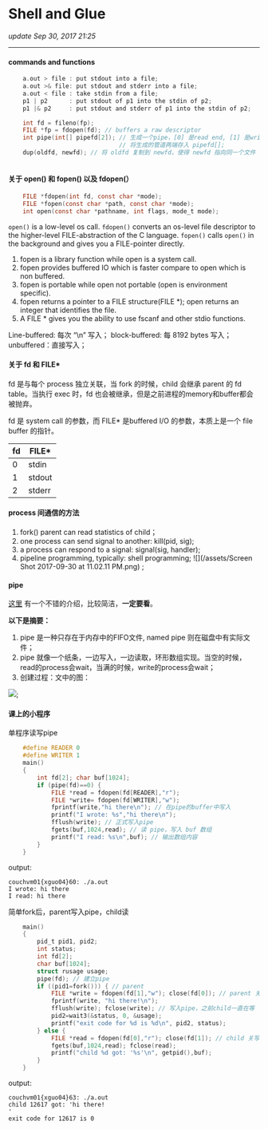 # Shell and Glue
_update Sep 30, 2017  21:25_

---
#### commands and functions
```c
    a.out > file : put stdout into a file;
    a.out >& file: put stdout and stderr into a file;
    a.out < file : take stdin from a file;
    p1 | p2      : put stdout of p1 into the stdin of p2;
    p1 |& p2     : put stdout and stderr of p1 into the stdin of p2;

    int fd = fileno(fp);
    FILE *fp = fdopen(fd); // buffers a raw descriptor
    int pipe(int[] pipefd[2]); // 生成一个pipe，[0] 是read end, [1] 是write end, 相当于
                               // 将生成的管道两端存入 pipefd[]; 
    dup(oldfd, newfd); // 将 oldfd 复制到 newfd，使得 newfd 指向同一个文件
    
```

#### 关于 open() 和 fopen() 以及 fdopen(）
```c
    FILE *fdopen(int fd, const char *mode);
    FILE *fopen(const char *path, const char *mode);
    int open(const char *pathname, int flags, mode_t mode);
```

`open()` is a low-level os call. `fdopen()` converts an os-level file descriptor to the higher-level FILE-abstraction of the C language. `fopen()` calls `open()` in the background and gives you a FILE-pointer directly.

1) fopen is a library function while open is a system call.
2) fopen provides buffered IO which is faster compare to open which is non buffered.
3) fopen is portable while open not portable (open is environment specific).
4) fopen returns a pointer to a FILE structure(FILE *); open returns an integer that identifies the file.
5) A FILE * gives you the ability to use fscanf and other stdio functions.

Line-buffered: 每次 “\n” 写入；
block-buffered: 每 8192 bytes 写入；
unbuffered：直接写入；

#### 关于 fd 和 FILE*
fd 是与每个 process 独立关联，当 fork 的时候，child 会继承 parent 的 fd table。当执行 exec 时，fd 也会被继承，但是之前进程的memory和buffer都会被抛弃。

fd 是 system call 的参数，而 FILE* 是buffered I/O 的参数，本质上是一个 file buffer 的指针。

|fd   | FILE*  | 
| --- | ------ |
|0    | stdin  |
|1    | stdout |
|2    | stderr |

#### process 间通信的方法
1.  fork() parent can read statistics of child；
2.  one process can send signal to another: kill(pid, sig);
3.  a process can respond to a signal: signal(sig, handler);
4.  pipeline programming, typically: shell programming;
![](/assets/Screen Shot 2017-09-30 at 11.02.11 PM.png) ;

#### pipe
[这里](https://segmentfault.com/a/1190000009528245) 有一个不错的介绍，比较简洁，**一定要看**。

**以下是摘要：**  

1.  pipe 是一种只存在于内存中的FIFO文件, named pipe 则在磁盘中有实际文件；
2.  pipe 就像一个纸条，一边写入，一边读取，环形数组实现。当空的时候，read的process会wait，当满的时候，write的process会wait；
3.  创建过程：文中的图：  

![](https://sfault-image.b0.upaiyun.com/169/623/1696232898-59241c2eb4c67);


#### 课上的小程序
单程序读写pipe
```c
    #define READER 0
    #define WRITER 1
    main()
    {
        int fd[2]; char buf[1024];
        if (pipe(fd)==0) {
        	FILE *read = fdopen(fd[READER],"r");
        	FILE *write= fdopen(fd[WRITER],"w");
        	fprintf(write,"hi there\n"); // 在pipe的buffer中写入
        	printf("I wrote: %s","hi there\n");
        	fflush(write); // 正式写入pipe
        	fgets(buf,1024,read); // 读 pipe，写入 buf 数组
        	printf("I read: %s\n",buf); // 输出数组内容
        }
    } 
```
output:
```
couchvm01{xguo04}60: ./a.out
I wrote: hi there
I read: hi there
```

简单fork后，parent写入pipe，child读
```c
    main()
    {
        pid_t pid1, pid2;
        int status;
        int fd[2];
        char buf[1024];
        struct rusage usage;
        pipe(fd); // 建立pipe
        if ((pid1=fork())) { // parent
        	FILE *write = fdopen(fd[1],"w"); close(fd[0]); // parent 关读开写
        	fprintf(write, "hi there!\n");
        	fflush(write); fclose(write); // 写入pipe，之前child一直在等
        	pid2=wait3(&status, 0, &usage);
            printf("exit code for %d is %d\n", pid2, status);
        } else {
        	FILE *read = fdopen(fd[0],"r"); close(fd[1]); // child 关写开读
        	fgets(buf,1024,read); fclose(read);
        	printf("child %d got: '%s'\n", getpid(),buf);
        }
    }
```
output:
```
couchvm01{xguo04}63: ./a.out
child 12617 got: 'hi there!
'
exit code for 12617 is 0
```










